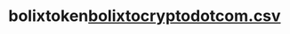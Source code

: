 # bolixtoken[bolixtocryptodotcom.csv](https://github.com/imagevillain/bolixtoken/files/11768941/bolixtocryptodotcom.csv)
